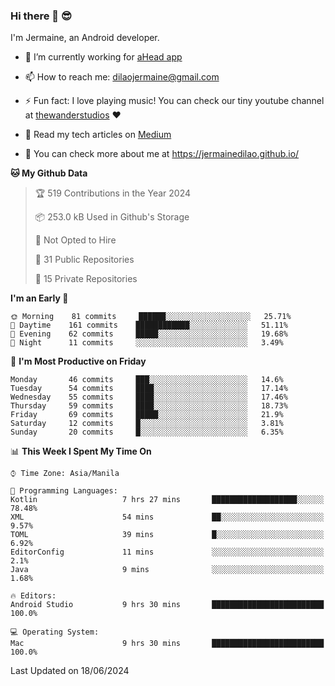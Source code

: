 ### Hi there 👋 😎
I'm Jermaine, an Android developer.

- 🔭 I’m currently working for [aHead app](https://www.ahead-app.com/)

- 📫 How to reach me: dilaojermaine@gmail.com

- ⚡ Fun fact: I love playing music! You can check our tiny youtube channel at [thewanderstudios](https://www.youtube.com/thewanderstudios) ♥️

- 📖 Read my tech articles on [Medium](https://jermainedilao.medium.com/)

- 👀 You can check more about me at https://jermainedilao.github.io/

<!--
**jermainedilao/jermainedilao** is a ✨ _special_ ✨ repository because its `README.md` (this file) appears on your GitHub profile.

Here are some ideas to get you started:

- 🔭 I’m currently working on ...
- 🌱 I’m currently learning ...
- 👯 I’m looking to collaborate on ...
- 🤔 I’m looking for help with ...
- 💬 Ask me about ...
- 📫 How to reach me: ...
- 😄 Pronouns: ...
- ⚡ Fun fact: ...
-->

<!--START_SECTION:waka-->
**🐱 My Github Data** 

> 🏆 519 Contributions in the Year 2024
 > 
> 📦 253.0 kB Used in Github's Storage 
 > 
> 🚫 Not Opted to Hire
 > 
> 📜 31 Public Repositories 
 > 
> 🔑 15 Private Repositories  
 > 
**I'm an Early 🐤** 

```text
🌞 Morning    81 commits     ██████░░░░░░░░░░░░░░░░░░░   25.71% 
🌆 Daytime    161 commits    ████████████░░░░░░░░░░░░░   51.11% 
🌃 Evening    62 commits     █████░░░░░░░░░░░░░░░░░░░░   19.68% 
🌙 Night      11 commits     ░░░░░░░░░░░░░░░░░░░░░░░░░   3.49%

```
📅 **I'm Most Productive on Friday** 

```text
Monday       46 commits     ███░░░░░░░░░░░░░░░░░░░░░░   14.6% 
Tuesday      54 commits     ████░░░░░░░░░░░░░░░░░░░░░   17.14% 
Wednesday    55 commits     ████░░░░░░░░░░░░░░░░░░░░░   17.46% 
Thursday     59 commits     ████░░░░░░░░░░░░░░░░░░░░░   18.73% 
Friday       69 commits     █████░░░░░░░░░░░░░░░░░░░░   21.9% 
Saturday     12 commits     █░░░░░░░░░░░░░░░░░░░░░░░░   3.81% 
Sunday       20 commits     █░░░░░░░░░░░░░░░░░░░░░░░░   6.35%

```


📊 **This Week I Spent My Time On** 

```text
⌚︎ Time Zone: Asia/Manila

💬 Programming Languages: 
Kotlin                   7 hrs 27 mins       ███████████████████░░░░░░   78.48% 
XML                      54 mins             ██░░░░░░░░░░░░░░░░░░░░░░░   9.57% 
TOML                     39 mins             █░░░░░░░░░░░░░░░░░░░░░░░░   6.92% 
EditorConfig             11 mins             ░░░░░░░░░░░░░░░░░░░░░░░░░   2.1% 
Java                     9 mins              ░░░░░░░░░░░░░░░░░░░░░░░░░   1.68%

🔥 Editors: 
Android Studio           9 hrs 30 mins       █████████████████████████   100.0%

💻 Operating System: 
Mac                      9 hrs 30 mins       █████████████████████████   100.0%

```


 Last Updated on 18/06/2024
<!--END_SECTION:waka-->
